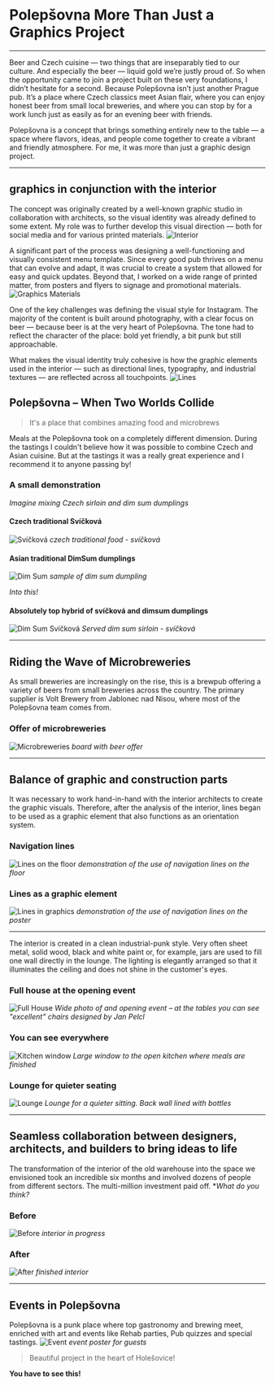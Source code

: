 # **Polepšovna More Than Just a Graphics Project**

---

Beer and Czech cuisine — two things that are inseparably tied to our culture. And especially the beer — liquid gold we’re justly proud of. So when the opportunity came to join a project built on these very foundations, I didn’t hesitate for a second. Because Polepšovna isn’t just another Prague pub. It’s a place where Czech classics meet Asian flair, where you can enjoy honest beer from small local breweries, and where you can stop by for a work lunch just as easily as for an evening beer with friends.

Polepšovna is a concept that brings something entirely new to the table — a space where flavors, ideas, and people come together to create a vibrant and friendly atmosphere. For me, it was more than just a graphic design project.

---

## graphics in conjunction with the interior
The concept was originally created by a well-known graphic studio in collaboration with architects, so the visual identity was already defined to some extent. My role was to further develop this visual direction — both for social media and for various printed materials.
![Interior](/02_first_impressions/images_casestudy/interior_mockup.png)


A significant part of the process was designing a well-functioning and visually consistent menu template. Since every good pub thrives on a menu that can evolve and adapt, it was crucial to create a system that allowed for easy and quick updates. Beyond that, I worked on a wide range of printed matter, from posters and flyers to signage and promotional materials.
![Graphics Materials](/02_first_impressions/Images_final/Polepšovna_graphics.png)

One of the key challenges was defining the visual style for Instagram. The majority of the content is built around photography, with a clear focus on beer — because beer is at the very heart of Polepšovna. The tone had to reflect the character of the place: bold yet friendly, a bit punk but still approachable.

What makes the visual identity truly cohesive is how the graphic elements used in the interior — such as directional lines, typography, and industrial textures — are reflected across all touchpoints.
![Lines](/02_first_impressions/Images_final/Lines.png)

## Polepšovna – When Two Worlds Collide
> It's a place that combines amazing food and microbrews

Meals at the Polepšovna took on a completely different dimension. During the tastings I couldn't believe how it was possible to combine Czech and Asian cuisine. But at the tastings it was a really great experience and I recommend it to anyone passing by!
### A small demonstration
*Imagine mixing Czech sirloin and dim sum dumplings*

#### Czech traditional Svíčková  
![Svíčková](/02_first_impressions/images_casestudy/svickova.jpg)
*czech traditional food - svíčková*
#### Asian traditional DimSum dumplings
![Dim Sum](/02_first_impressions/images_casestudy/dimsum.webp)
*sample of dim sum dumpling*

*Into this!*
#### Absolutely top hybrid of svíčková and dimsum dumplings
![Dim Sum Svíčková](/02_first_impressions/images_casestudy/dimsumsvickova.jpg)
*Served dim sum sirloin - svíčková*

---

## Riding the Wave of Microbreweries
As small breweries are increasingly on the rise, this is a brewpub offering a variety of beers from small breweries across the country. The primary supplier is Volt Brewery from Jablonec nad Nisou, where most of the Polepšovna team comes from.

### Offer of microbreweries
![Microbreweries](/02_first_impressions/images_casestudy/Microbreweries.jpeg)
*board with beer offer*

---

## Balance of graphic and construction parts

It was necessary to work hand-in-hand with the interior architects to create the graphic visuals. Therefore, after the analysis of the interior, lines began to be used as a graphic element that also functions as an orientation system.

### Navigation lines
![Lines on the floor](/02_first_impressions/images_casestudy/floor_lines.jpg)
*demonstration of the use of navigation lines on the floor*
### Lines as a graphic element
![Lines in graphics](/02_first_impressions/images_casestudy/poster.png)
*demonstration of the use of navigation lines on the poster*

---

The interior is created in a clean industrial-punk style. Very often sheet metal, solid wood, black and white paint or, for example, jars are used to fill one wall directly in the lounge. The lighting is elegantly arranged so that it illuminates the ceiling and does not shine in the customer's eyes.

### Full house at the opening event
![Full House](/02_first_impressions/Images/full_house.jpeg)
*Wide photo of and opening event – at the tables you can see "excellent" chairs designed by Jan Pelcl*

### You can see everywhere
![Kitchen window](/02_first_impressions/Images/Kitchen_window.jpeg)
*Large window to the open kitchen where meals are finished*

### Lounge for quieter seating
![Lounge](/02_first_impressions/images_casestudy/glass_wall.jpeg)
*Lounge for a quieter sitting. Back wall lined with bottles*

---

## Seamless collaboration between designers, architects, and builders to bring ideas to life
The transformation of the interior of the old warehouse into the space we envisioned took an incredible six months and involved dozens of people from different sectors. The multi-million investment paid off.
**What do you think?*
### Before
![Before](/02_first_impressions/images_casestudy/mess.jpg)
*interior in progress*

### After
![After](/02_first_impressions/images_casestudy/interior.jpeg)
*finished interior*

---

## Events in Polepšovna
Polepšovna is a punk place where top gastronomy and brewing meet, enriched with art and events like Rehab parties, Pub quizzes and special tastings.
![Event](/02_first_impressions/images_casestudy/event.png)
*event poster for guests*

> Beautiful project in the heart of Holešovice!

**You have to see this!**
